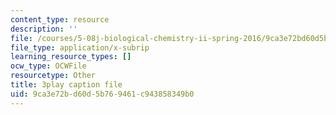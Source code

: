 ```yaml
---
content_type: resource
description: ''
file: /courses/5-08j-biological-chemistry-ii-spring-2016/9ca3e72bd60d5b769461c943858349b0_j8ygU5VT8BQ.vtt
file_type: application/x-subrip
learning_resource_types: []
ocw_type: OCWFile
resourcetype: Other
title: 3play caption file
uid: 9ca3e72b-d60d-5b76-9461-c943858349b0
---
```

